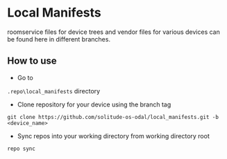 # Local Manifests

roomservice files for device trees and vendor files for various devices can be found here in different branches. 

## How to use

* Go to 

`.repo\local_manifests` directory
* Clone repository for your device using the branch tag

`git clone https://github.com/solitude-os-odal/local_manifests.git -b <device_name>`
* Sync repos into your working directory from working directory root

`repo sync`
